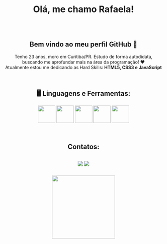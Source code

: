 <h1 align="center"> Olá, me chamo Rafaela!</h1>
</br>
</br>

<h2 align="center">Bem vindo ao meu perfil GitHub 👋</h2>
<p align="center"> Tenho 23 anos, moro em Curitiba/PR.
  Estudo de forma autodidata, buscando me aprofundar mais na área da programação! ❤ <br/>
  Atualmente estou me dedicando as Hard Skills: <b>HTML5, CSS3 e JavaScript</b>
</p>
<br/>

<h2 align="center">🖥️ Linguagens e Ferramentas:</h2>
<p align="center">
  <img src="https://cdn.jsdelivr.net/gh/devicons/devicon/icons/linux/linux-original.svg" height=55px />
  <img src="https://cdn.jsdelivr.net/gh/devicons/devicon/icons/git/git-original.svg" height=55px />
  <img src="https://cdn.jsdelivr.net/gh/devicons/devicon/icons/github/github-original.svg" height=55px />
  <img src="https://cdn.jsdelivr.net/gh/devicons/devicon/icons/html5/html5-original.svg" height=55px />
  <img src="https://cdn.jsdelivr.net/gh/devicons/devicon/icons/css3/css3-original.svg" height=55px />
</p>
<br/>

<h2 align="center">Contatos: <h2/>
  <div align="center">
    <a href = "mailto:rafaela.queiroz990@gmail.com"><img src="https://img.shields.io/badge/Gmail-D14836?style=for-the-badge&logo=gmail&logoColor=white" target="_blank"></a>
    <a href="https://www.linkedin.com/in/qrafaela" target="_blank"><img src="https://img.shields.io/badge/-LinkedIn-%230077B5?style=for-the-badge&logo=linkedin&logoColor=white" target="_blank"></a>
  </div>
<br/>
  
<div align="center">
  <a href="https://github.com/qrafaela">
    <img height="200px" src="https://github-readme-stats-eight-theta.vercel.app/api?username=qrafaela&show_icons=true&theme=dark&include_all_commits=true&count_private=true"/>
  </a>
</div
